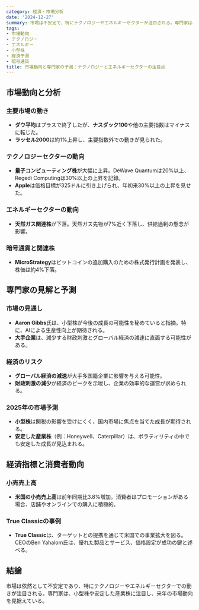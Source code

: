 ```yaml
---
category: 経済・市場分析
date: '2024-12-27'
summary: 市場は不安定で、特にテクノロジーやエネルギーセクターが注目される。専門家は小型株や安定した産業株に注目し、来年の市場動向を予測している。
tags:
- 市場動向
- テクノロジー
- エネルギー
- 小型株
- 経済予測
- 暗号通貨
title: 市場動向と専門家の予測：テクノロジーとエネルギーセクターの注目点
---
```


## 市場動向と分析

### 主要市場の動き
- **ダウ平均**はプラスで終了したが、**ナスダック100**や他の主要指数はマイナスに転じた。
- **ラッセル2000**は約1%上昇し、主要指数外での動きが見られた。

### テクノロジーセクターの動向
- **量子コンピューティング株**が大幅に上昇。DeWave Quantumは20%以上、Regedi Computingは30%以上の上昇を記録。
- **Apple**は価格目標が325ドルに引き上げられ、年初来30%以上の上昇を見せた。

### エネルギーセクターの動向
- **天然ガス関連株**が下落。天然ガス先物が7%近く下落し、供給過剰の懸念が影響。

### 暗号通貨と関連株
- **MicroStrategy**はビットコインの追加購入のための株式発行計画を発表し、株価は約4%下落。

## 専門家の見解と予測

### 市場の見通し
- **Aaron Gibbs**氏は、小型株が今後の成長の可能性を秘めていると指摘。特に、AIによる生産性向上が期待される。
- **大手企業**は、減少する財政刺激とグローバル経済の減速に直面する可能性がある。

### 経済のリスク
- **グローバル経済の減速**が大手多国籍企業に影響を与える可能性。
- **財政刺激の減少**が経済のピークを示唆し、企業の効率的な運営が求められる。

### 2025年の市場予測
- **小型株**は関税の影響を受けにくく、国内市場に焦点を当てた成長が期待される。
- **安定した産業株**（例：Honeywell、Caterpillar）は、ボラティリティの中でも安定した成長が見込まれる。

## 経済指標と消費者動向

### 小売売上高
- **米国の小売売上高**は前年同期比3.8%増加。消費者はプロモーションがある場合、店舗やオンラインでの購入に積極的。

### True Classicの事例
- **True Classic**は、ターゲットとの提携を通じて米国での事業拡大を図る。CEOのBen Yahalom氏は、優れた製品とサービス、価格設定が成功の鍵と述べる。

## 結論
市場は依然として不安定であり、特にテクノロジーやエネルギーセクターでの動きが注目される。専門家は、小型株や安定した産業株に注目し、来年の市場動向を見据えている。
